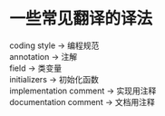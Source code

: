 # 一些常见翻译的译法
coding style -> 编程规范<br>
annotation -> 注解<br>
field -> 类变量<br>
initializers -> 初始化函数<br>
implementation comment -> 实现用注释<br>
documentation comment -> 文档用注释<br>
